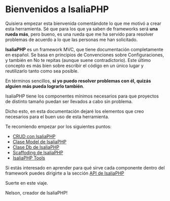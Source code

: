 # Bienvenidos a IsaliaPHP

Quisiera empezar esta bienvenida comentándote lo que me motivó a crear esta herramienta. Sé que para los que ya saben de frameworks será **una rueda más**, pero bueno, es una rueda que me ha servido para resolver problemas de acuerdo a lo que las personas me han solicitado.

**IsaliaPHP** es un framework MVC, que tiene documentación completamente en español. Se basa en principios de Convenciones sobre Configuraciones, y también en No te repitas (aunque suene contradictorio). Este último concepto es más bien sobre escribir el código en un único lugar y reutilizarlo tanto como sea posible.

En términos sencillos, **si yo puedo resolver problemas con él, quizás alguien más pueda lograrlo también**.

IsaliaPHP tiene los componentes mínimos necesarios para que proyectos de distinto tamaño puedan ser llevados a cabo sin problema.

Dicho esto, en esta documentación dejaré los elementos que creo necesarios para el buen uso de esta herramienta.

Te recomiendo empezar por los siguientes puntos:
- [CRUD con IsaliaPHP](crud.md)
- [Clase Model de IsaliaPHP](model.md)
- [Clase Db de IsaliaPHP](db.md)
- [Scaffoding de IsaliaPHP](scaffolding.md)
- [IsaliaPHP Tools](tools.md)

Si estás interesado en aprender para qué sirve cada componente dentro del framework puedes dirigirte a la sección [API de IsaliaPHP](api.md)

Suerte en este viaje.

Nelson, creador de IsaliaPHP!
